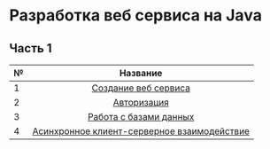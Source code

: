 # Разработка веб сервиса на Java

## Часть 1

| № |                        Название                         |
|---|:-------------------------------------------------------:|
| 1 |            [Создание веб сервиса](module_1)             |
| 2 |                 [Авторизация](module_2)                 |
| 3 |           [Работа с базами данных](module_3)            |
| 4 | [Асинхронное клиент-серверное взаимодействие](module_4) |

